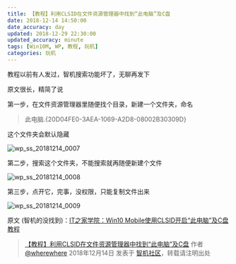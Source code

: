 ```yaml
---
title: 【教程】利用CLSID在文件资源管理器中找到“此电脑”及C盘
date: 2018-12-14 14:50:00
date_accuracy: day
updated: 2018-12-29 22:30:00
updated_accuracy: minute
tags: [Win10M, WP, 教程, 玩机]
categories: 玩机
---
```

教程以前有人发过，智机搜索功能坏了，无聊再发下

原文很长，精简了说

第一步，在文件资源管理器里随便找个目录，新建一个文件夹，命名

> 此电脑.{20D04FE0-3AEA-1069-A2D8-08002B30309D}

这个文件夹会默认隐藏

![wp_ss_20181214_0007](https://github.com/user-attachments/assets/cad7ac0e-1141-4e9a-8777-544b0f8c316a)

第二步，搜索这个文件夹，不能搜索就再随便新建个文件

![wp_ss_20181214_0008](https://github.com/user-attachments/assets/97d1bf19-b69f-435e-b3f8-25a5972bdb98)<!--more-->

第三步，点开它，完事，没权限，只能复制文件出来

![wp_ss_20181214_0009](https://github.com/user-attachments/assets/6b1316c8-d49a-4189-8d93-e1b47396dd87)

原文 (智机的没找到)：[IT之家学院：Win10 Mobile使用CLSID开启“此电脑”及C盘教程](https://www.ithome.com/0/313/835.htm)

> [【教程】利用CLSID在文件资源管理器中找到“此电脑”及C盘](https://bbs.wfun.com/thread-1019986-1-1.html) 作者 [@wherewhere](https://bbs.wfun.com/u/2850357) 2018年12月14日 发表于 [智机社区](https://bbs.wfun.com "WFun")，转载请注明出处
